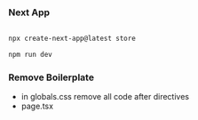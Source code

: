 ### Next App

```sh

npx create-next-app@latest store
```

```sh
npm run dev
```

### Remove Boilerplate

- in globals.css remove all code after directives
- page.tsx
